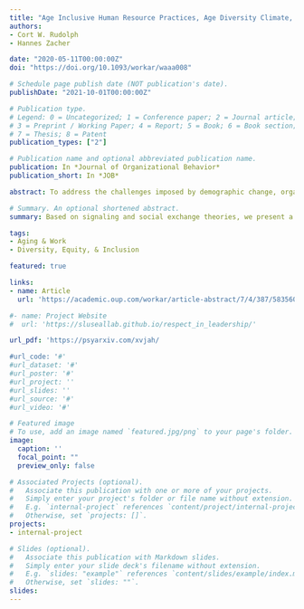 ```yaml
---
title: "Age Inclusive Human Resource Practices, Age Diversity Climate, and Work Ability: Exploring Between- and Within-Person Indirect Effects"
authors:
- Cort W. Rudolph
- Hannes Zacher

date: "2020-05-11T00:00:00Z"
doi: "https://doi.org/10.1093/workar/waaa008"

# Schedule page publish date (NOT publication's date).
publishDate: "2021-10-01T00:00:00Z"

# Publication type.
# Legend: 0 = Uncategorized; 1 = Conference paper; 2 = Journal article;
# 3 = Preprint / Working Paper; 4 = Report; 5 = Book; 6 = Book section;
# 7 = Thesis; 8 = Patent
publication_types: ["2"]

# Publication name and optional abbreviated publication name.
publication: In *Journal of Organizational Behavior*
publication_short: In *JOB*

abstract: To address the challenges imposed by demographic change, organizations have become increasingly interested in maintaining and improving employees’ work ability across the working life span. Based on signaling and social exchange theories, we present a study that investigates the indirect influence of age inclusive human resource practices (AIHRP) on work ability through age diversity climate (ADC). Using a 6-wave longitudinal study of n = 355 employees, we model between- and within-person mediated effects using a random intercept cross-lagged panel model. The results of this analysis partially support our mediation hypothesis. Specifically, we found evidence that ADC mediates the influence of AIHRP on work ability at the between-, but not at the within-person level of analysis. These findings have implications for the development of human resource practices that benefit employees at various ages.

# Summary. An optional shortened abstract.
summary: Based on signaling and social exchange theories, we present a study that investigates the indirect influence of age inclusive human resource practices (AIHRP) on work ability through age diversity climate (ADC). Using a 6-wave longitudinal study of n = 355 employees, we model between- and within-person mediated effects using a random intercept cross-lagged panel model. 

tags:
- Aging & Work
- Diversity, Equity, & Inclusion

featured: true

links:
- name: Article
  url: 'https://academic.oup.com/workar/article-abstract/7/4/387/5835605'

#- name: Project Website
#  url: 'https://sluseallab.github.io/respect_in_leadership/'

url_pdf: 'https://psyarxiv.com/xvjah/

#url_code: '#'
#url_dataset: '#'
#url_poster: '#'
#url_project: ''
#url_slides: ''
#url_source: '#'
#url_video: '#'

# Featured image
# To use, add an image named `featured.jpg/png` to your page's folder. 
image:
  caption: ''
  focal_point: ""
  preview_only: false

# Associated Projects (optional).
#   Associate this publication with one or more of your projects.
#   Simply enter your project's folder or file name without extension.
#   E.g. `internal-project` references `content/project/internal-project/index.md`.
#   Otherwise, set `projects: []`.
projects:
- internal-project

# Slides (optional).
#   Associate this publication with Markdown slides.
#   Simply enter your slide deck's filename without extension.
#   E.g. `slides: "example"` references `content/slides/example/index.md`.
#   Otherwise, set `slides: ""`.
slides:
---
```


